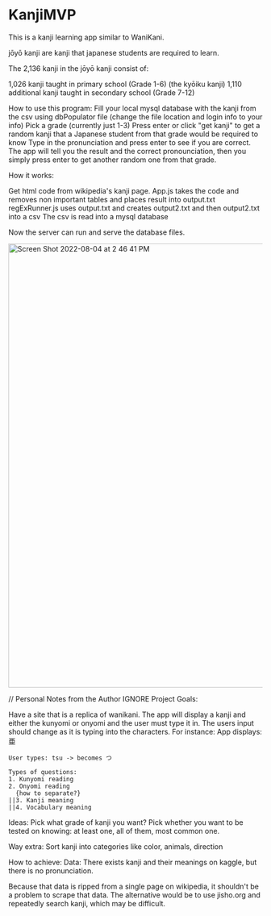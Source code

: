 # KanjiMVP

This is a kanji learning app similar to WaniKani.

jōyō kanji are kanji that japanese students are required to learn.

The 2,136 kanji in the jōyō kanji consist of:

1,026 kanji taught in primary school (Grade 1-6) (the kyōiku kanji)
1,110 additional kanji taught in secondary school (Grade 7-12)

How to use this program:
Fill your local mysql database with the kanji from the csv using dbPopulator file (change the file location and login info to your info)
Pick a grade (currently just 1-3)
Press enter or click "get kanji" to get a random kanji that a Japanese student from that grade would be required to know
Type in the pronunciation and press enter to see if you are correct.
The app will tell you the result and the correct pronounciation, then you simply press enter to get another random one from that grade.




How it works:

Get html code from wikipedia's kanji page.
App.js takes the code and removes non important tables and places result into output.txt
regExRunner.js uses output.txt and creates output2.txt and then output2.txt into a csv
The csv is read into a mysql database


Now the server can run and serve the database files.

<img width="881" alt="Screen Shot 2022-08-04 at 2 46 41 PM" src="https://user-images.githubusercontent.com/14322119/182940888-b4037bd5-69d8-4d1f-b2f7-0a76cfea887f.png">




// Personal Notes from the Author IGNORE
Project Goals:

  Have a site that is a replica of wanikani. The app will display a kanji and either the kunyomi or onyomi and the user must type it in.
  The users input should change as it is typing into the characters.
  For instance:
    App displays:  亜

    User types: tsu -> becomes つ

    Types of questions:
    1. Kunyomi reading
    2. Onyomi reading
      {how to separate?}
    ||3. Kanji meaning
    ||4. Vocabulary meaning

  Ideas:
    Pick what grade of kanji you want?
    Pick whether you want to be tested on knowing: at least one, all of them, most common one.




  Way extra:
    Sort kanji into categories like color, animals, direction


How to achieve:
  Data:
    There exists kanji and their meanings on kaggle, but there is no pronunciation.

  Because that data is ripped from a single page on wikipedia, it shouldn't be a problem to scrape that data.
  The alternative would be to use jisho.org and repeatedly search kanji, which may be difficult.

